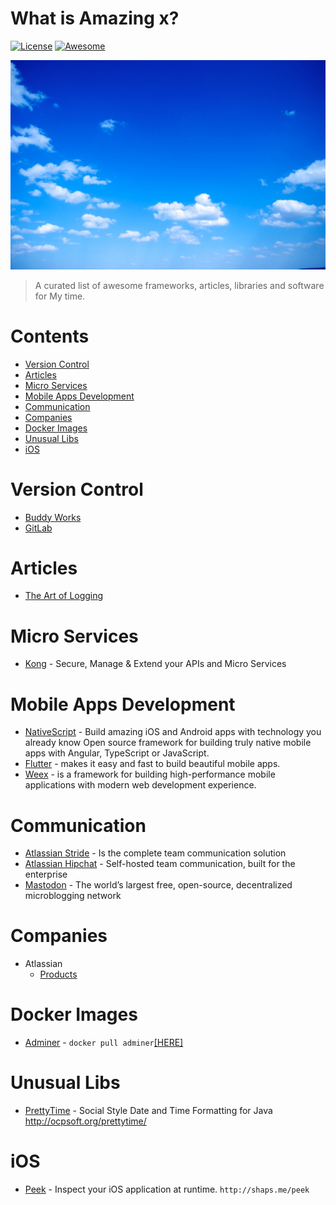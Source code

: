 # What is Amazing x?

[![License](https://img.shields.io/github/license/mashape/apistatus.svg)](https://mit-license.org/)
[![Awesome](https://cdn.rawgit.com/sindresorhus/awesome/d7305f38d29fed78fa85652e3a63e154dd8e8829/media/badge.svg)](https://github.com/SkyDayDayBlue/awesome-sddb)

![SkyDayDayBlue](static/images/bluesky.jpg)

> A curated list of awesome frameworks, articles, libraries and software for My time.

# Contents

  - [Version Control](#version-control)
  - [Articles](#articles)
  - [Micro Services](#micro-services)
  - [Mobile Apps Development](#mobile-apps-development)
  - [Communication](#communication)
  - [Companies](#companies)
  - [Docker Images](#docker-images)
  - [Unusual Libs](#unusual-libs)
  - [iOS](#ios)

# Version Control

- [Buddy Works](https://buddy.works/)
- [GitLab](https://about.gitlab.com/)

# Articles

- [The Art of Logging](https://www.codeproject.com/Articles/42354/The-Art-of-Logging)

# Micro Services

- [Kong](https://getkong.org/) - Secure, Manage & Extend your APIs and Micro Services

# Mobile Apps Development

- [NativeScript](https://www.nativescript.org/) - Build amazing iOS and Android apps with technology you already know Open source framework for building truly native mobile apps with Angular, TypeScript or JavaScript.
- [Flutter](https://flutter.io/) - makes it easy and fast to build beautiful mobile apps.
- [Weex](https://weex.apache.org) - is a framework for building high-performance mobile applications with modern web development experience.

# Communication

- [Atlassian Stride](https://www.stride.com/) - Is the complete team communication solution
- [Atlassian Hipchat](https://www.atlassian.com/software/hipchat) - Self-hosted team communication, built for the enterprise
- [Mastodon](https://joinmastodon.org/) - The world’s largest free, open-source, decentralized microblogging network

# Companies

- Atlassian
  - [Products](https://www.atlassian.com/software)

# Docker Images

- [Adminer](https://www.adminer.org/en/) - `docker pull adminer`[[HERE]](https://hub.docker.com/_/adminer/)

# Unusual Libs

- [PrettyTime](https://github.com/ocpsoft/prettytime) - Social Style Date and Time Formatting for Java http://ocpsoft.org/prettytime/

# iOS

- [Peek](<https://github.com/shaps80/Peek>) - Inspect your iOS application at runtime. `http://shaps.me/peek`